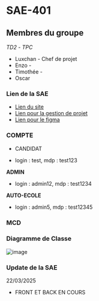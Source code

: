 # SAE-401

## Membres du groupe
_TD2_ - _TPC_

* Luxchan - Chef de projet
* Enzo - 
* Timothée - 
* Oscar 

### Lien de la SAE
* [Lien du site](https://anatanoooooooooo.github.io/SAE401T)
* [Lien pour la gestion de projet](https://docs.google.com/document/d/1yq73n3k2S7ZkVL3o0onS-7HZV3GBDi14siKk4bIMVpo/edit?usp=sharing)
* [Lien pour le figma](https://www.figma.com/design/l19bbzA2DafIB0htEvGu4w/Maquette-LOET-Auto-Ecole?node-id=0-1&t=9OHEUjKttR7XU7hg-1)

### COMPTE

* CANDIDAT
- login : test, mdp : test123

__ADMIN__  
- login : admin12, mdp : test1234

__AUTO-ECOLE__  
- login : admin5, mdp : test12345

### MCD



### Diagramme de Classe

![image](https://github.com/user-attachments/assets/e7ada240-13e0-4a6f-92be-af87f834cd88)

### Update de la SAE
22/03/2025

* FRONT ET BACK EN COURS
